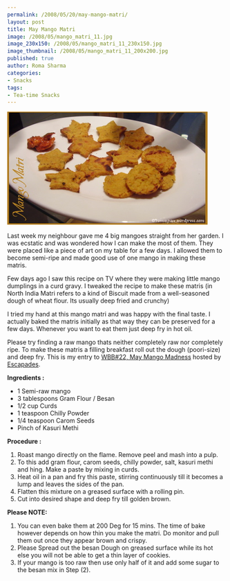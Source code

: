 ```yaml
--- 
permalink: /2008/05/20/may-mango-matri/
layout: post
title: May Mango Matri
image: /2008/05/mango_matri_11.jpg
image_230x150: /2008/05/mango_matri_11_230x150.jpg
image_thumbnail: /2008/05/mango_matri_11_200x200.jpg
published: true
author: Roma Sharma
categories: 
- Snacks
tags:
- Tea-time Snacks
---
```

<p><a href="/2008/05/mango_matri_11.jpg"><img class="alignnone size-full wp-image-292" src="/2008/05/mango_matri_11.jpg" alt="" width="464" height="261" /></a></p><p>Last week my neighbour gave me 4 big mangoes straight from her garden. I was ecstatic and was wondered how I can make the most of them. They were placed like a piece of art on my table for a few days. I allowed them to become semi-ripe and made good use of one mango in making these matris.</p><p>Few days ago I saw this recipe on TV where they were making little mango dumplings in a curd gravy. I tweaked the recipe to make these matris (in North India Matri refers to a kind of Biscuit made from a well-seasoned dough of wheat flour. Its usually deep fried and crunchy)</p><p>I tried my hand at this mango matri and was happy with the final taste. I actually baked the matris initially as that way they can be preserved for a few days. Whenever you want to eat them just deep fry in hot oil.</p><p>Please try finding a raw mango thats neither completely raw nor completely ripe. To make these matris a filling breakfast roll out the dough (poori-size) and deep fry. This is my entry to <a href="http://arundati.wordpress.com/2008/05/03/wbb22-announcement-may-mango-madness/">WBB#22, May Mango Madness</a> hosted by <a href="http://arundati.wordpress.com/">Escapades</a>.</p><p><strong>Ingredients :</strong></p><ul><li>1 Semi-raw mango</li><li>3 tablespoons Gram Flour / Besan</li><li>1/2 cup Curds</li><li>1 teaspoon Chilly Powder</li><li>1/4 teaspoon Carom Seeds</li><li>Pinch of Kasuri Methi</li></ul><p><strong>Procedure :</strong></p><ol><li>Roast mango directly on the flame. Remove peel and mash into a pulp.</li><li>To this add gram flour, carom seeds, chilly powder, salt, kasuri methi and hing. Make a paste by mixing in curds.</li><li>Heat oil in a pan and fry this paste, stirring continuously till it becomes a lump and leaves the sides of the pan.</li><li>Flatten this mixture on a greased surface with a rolling pin.</li><li>Cut into desired shape and deep fry till golden brown.</li></ol><p><strong>Please NOTE:</strong></p><ol><li>You can even bake them at 200 Deg for 15 mins. The time of bake however depends on how thin you make the matri. Do monitor and pull them out once they appear brown and crispy.</li><li>Please Spread out the besan Dough on greased surface while its hot else you will not be able to get a thin layer of cookies.</li><li>If your mango is too raw then use only half of it and add some sugar to the besan mix in Step (2).</li></ol>
